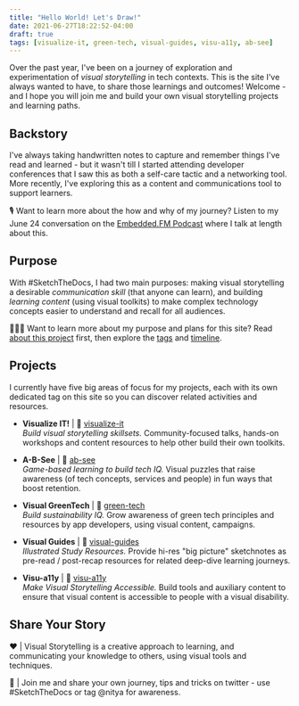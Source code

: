 ```yaml
---
title: "Hello World! Let's Draw!"
date: 2021-06-27T18:22:52-04:00
draft: true
tags: [visualize-it, green-tech, visual-guides, visu-a11y, ab-see]
---
```


Over the past year, I've been on a journey of exploration and experimentation of _visual storytelling_ in tech contexts. This is the site I've always wanted to have, to share those learnings and outcomes! Welcome - and I hope you will join me and build your own visual storytelling projects and learning paths.

## Backstory

I've always taking handwritten notes to capture and remember things I've read and learned - but it wasn't till I started attending developer conferences that I saw this as both a self-care tactic and a networking tool. More recently, I've exploring this as a content and communications tool to support learners.

🎙 Want to learn more about the how and why of my journey? Listen to my June 24 conversation on the [Embedded.FM Podcast](https://embedded.fm/episodes/378) where I talk at length about this.

## Purpose

With #SketchTheDocs, I had two main purposes: making visual storytelling a desirable _communication skill_ (that anyone can learn), and building _learning content_ (using visual toolkits) to make complex technology concepts easier to understand and recall for all audiences.

👩🏽‍💻 Want to learn more about my purpose and plans for this site? Read [about this project](/about) first, then explore the [tags](/tags) and [timeline](/activity).


## Projects

I currently have five big areas of focus for my projects, each with its own dedicated tag on this site so you can discover related activities and resources.
 * **Visualize IT!** 
  | 🔖  [visualize-it](/tags/visualize-it) <br/> 
 _Build visual storytelling skillsets._ Community-focused talks, hands-on workshops and content resources to help other build their own toolkits. <br/> 

 * **A-B-See** | 🔖 [ab-see](/tags/ab-see)<br/> 
 _Game-based learning to build tech IQ._ Visual puzzles that raise awareness (of tech concepts, services and people) in fun ways that boost retention.<br/> 

 * **Visual GreenTech** | 🔖 [green-tech](/tags/green-tech)<br/>
 _Build sustainability IQ._ Grow awareness of green tech principles and resources by app developers, using visual content, campaigns.

 * **Visual Guides** | 🔖 [visual-guides](/tags/visual-guides)<br/>
 _Illustrated Study Resources._ Provide hi-res "big picture" sketchnotes as pre-read / post-recap resources for related deep-dive learning journeys.

 * **Visu-a11y** | 🔖 [visu-a11y](/tags/visu-a11y)<br/>
 _Make Visual Storytelling Accessible._ Build tools and auxiliary content to ensure that visual content is accessible to people with a visual disability.

## Share Your Story

♥️ | Visual Storytelling is a creative approach to learning, and communicating your knowledge to others, using visual tools and techniques. 

📢 | Join me and share your own journey, tips and tricks on twitter - use #SketchTheDocs or tag @nitya for awareness.